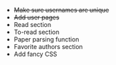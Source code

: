 - ~~Make sure usernames are unique~~
- ~~Add user pages~~
- Read section
- To-read section
- Paper parsing function
- Favorite authors section
- Add fancy CSS